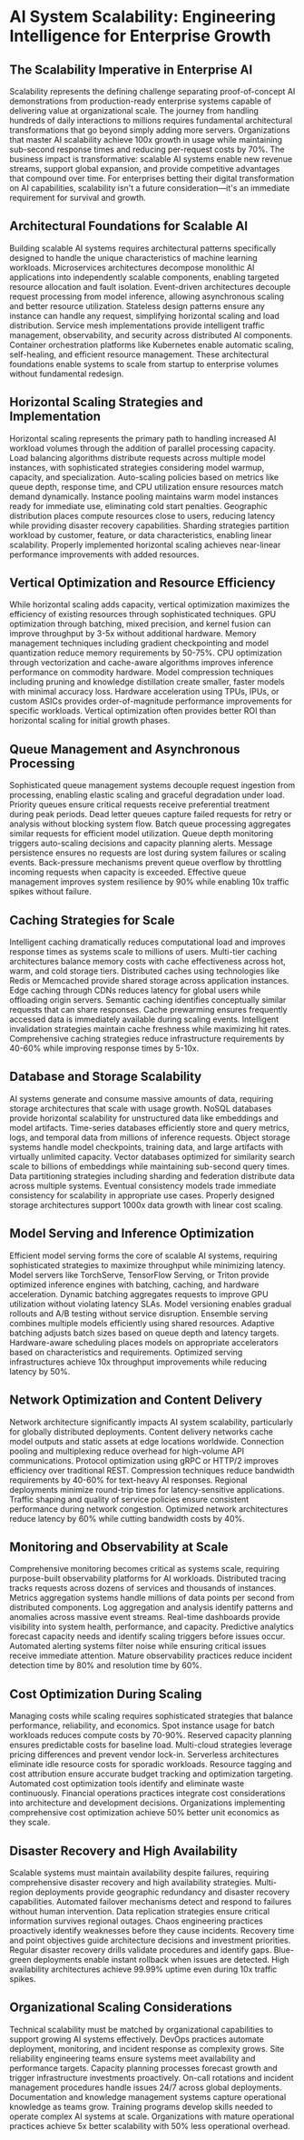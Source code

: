 # AI System Scalability: Engineering Intelligence for Enterprise Growth

## The Scalability Imperative in Enterprise AI

Scalability represents the defining challenge separating proof-of-concept AI demonstrations from production-ready enterprise systems capable of delivering value at organizational scale. The journey from handling hundreds of daily interactions to millions requires fundamental architectural transformations that go beyond simply adding more servers. Organizations that master AI scalability achieve 100x growth in usage while maintaining sub-second response times and reducing per-request costs by 70%. The business impact is transformative: scalable AI systems enable new revenue streams, support global expansion, and provide competitive advantages that compound over time. For enterprises betting their digital transformation on AI capabilities, scalability isn't a future consideration—it's an immediate requirement for survival and growth.

## Architectural Foundations for Scalable AI

Building scalable AI systems requires architectural patterns specifically designed to handle the unique characteristics of machine learning workloads. Microservices architectures decompose monolithic AI applications into independently scalable components, enabling targeted resource allocation and fault isolation. Event-driven architectures decouple request processing from model inference, allowing asynchronous scaling and better resource utilization. Stateless design patterns ensure any instance can handle any request, simplifying horizontal scaling and load distribution. Service mesh implementations provide intelligent traffic management, observability, and security across distributed AI components. Container orchestration platforms like Kubernetes enable automatic scaling, self-healing, and efficient resource management. These architectural foundations enable systems to scale from startup to enterprise volumes without fundamental redesign.

## Horizontal Scaling Strategies and Implementation

Horizontal scaling represents the primary path to handling increased AI workload volumes through the addition of parallel processing capacity. Load balancing algorithms distribute requests across multiple model instances, with sophisticated strategies considering model warmup, capacity, and specialization. Auto-scaling policies based on metrics like queue depth, response time, and CPU utilization ensure resources match demand dynamically. Instance pooling maintains warm model instances ready for immediate use, eliminating cold start penalties. Geographic distribution places compute resources close to users, reducing latency while providing disaster recovery capabilities. Sharding strategies partition workload by customer, feature, or data characteristics, enabling linear scalability. Properly implemented horizontal scaling achieves near-linear performance improvements with added resources.

## Vertical Optimization and Resource Efficiency

While horizontal scaling adds capacity, vertical optimization maximizes the efficiency of existing resources through sophisticated techniques. GPU optimization through batching, mixed precision, and kernel fusion can improve throughput by 3-5x without additional hardware. Memory management techniques including gradient checkpointing and model quantization reduce memory requirements by 50-75%. CPU optimization through vectorization and cache-aware algorithms improves inference performance on commodity hardware. Model compression techniques including pruning and knowledge distillation create smaller, faster models with minimal accuracy loss. Hardware acceleration using TPUs, IPUs, or custom ASICs provides order-of-magnitude performance improvements for specific workloads. Vertical optimization often provides better ROI than horizontal scaling for initial growth phases.

## Queue Management and Asynchronous Processing

Sophisticated queue management systems decouple request ingestion from processing, enabling elastic scaling and graceful degradation under load. Priority queues ensure critical requests receive preferential treatment during peak periods. Dead letter queues capture failed requests for retry or analysis without blocking system flow. Batch queue processing aggregates similar requests for efficient model utilization. Queue depth monitoring triggers auto-scaling decisions and capacity planning alerts. Message persistence ensures no requests are lost during system failures or scaling events. Back-pressure mechanisms prevent queue overflow by throttling incoming requests when capacity is exceeded. Effective queue management improves system resilience by 90% while enabling 10x traffic spikes without failure.

## Caching Strategies for Scale

Intelligent caching dramatically reduces computational load and improves response times as systems scale to millions of users. Multi-tier caching architectures balance memory costs with cache effectiveness across hot, warm, and cold storage tiers. Distributed caches using technologies like Redis or Memcached provide shared storage across application instances. Edge caching through CDNs reduces latency for global users while offloading origin servers. Semantic caching identifies conceptually similar requests that can share responses. Cache prewarming ensures frequently accessed data is immediately available during scaling events. Intelligent invalidation strategies maintain cache freshness while maximizing hit rates. Comprehensive caching strategies reduce infrastructure requirements by 40-60% while improving response times by 5-10x.

## Database and Storage Scalability

AI systems generate and consume massive amounts of data, requiring storage architectures that scale with usage growth. NoSQL databases provide horizontal scalability for unstructured data like embeddings and model artifacts. Time-series databases efficiently store and query metrics, logs, and temporal data from millions of inference requests. Object storage systems handle model checkpoints, training data, and large artifacts with virtually unlimited capacity. Vector databases optimized for similarity search scale to billions of embeddings while maintaining sub-second query times. Data partitioning strategies including sharding and federation distribute data across multiple systems. Eventual consistency models trade immediate consistency for scalability in appropriate use cases. Properly designed storage architectures support 1000x data growth with linear cost scaling.

## Model Serving and Inference Optimization

Efficient model serving forms the core of scalable AI systems, requiring sophisticated strategies to maximize throughput while minimizing latency. Model servers like TorchServe, TensorFlow Serving, or Triton provide optimized inference engines with batching, caching, and hardware acceleration. Dynamic batching aggregates requests to improve GPU utilization without violating latency SLAs. Model versioning enables gradual rollouts and A/B testing without service disruption. Ensemble serving combines multiple models efficiently using shared resources. Adaptive batching adjusts batch sizes based on queue depth and latency targets. Hardware-aware scheduling places models on appropriate accelerators based on characteristics and requirements. Optimized serving infrastructures achieve 10x throughput improvements while reducing latency by 50%.

## Network Optimization and Content Delivery

Network architecture significantly impacts AI system scalability, particularly for globally distributed deployments. Content delivery networks cache model outputs and static assets at edge locations worldwide. Connection pooling and multiplexing reduce overhead for high-volume API communications. Protocol optimization using gRPC or HTTP/2 improves efficiency over traditional REST. Compression techniques reduce bandwidth requirements by 40-60% for text-heavy AI responses. Regional deployments minimize round-trip times for latency-sensitive applications. Traffic shaping and quality of service policies ensure consistent performance during network congestion. Optimized network architectures reduce latency by 60% while cutting bandwidth costs by 40%.

## Monitoring and Observability at Scale

Comprehensive monitoring becomes critical as systems scale, requiring purpose-built observability platforms for AI workloads. Distributed tracing tracks requests across dozens of services and thousands of instances. Metrics aggregation systems handle millions of data points per second from distributed components. Log aggregation and analysis identify patterns and anomalies across massive event streams. Real-time dashboards provide visibility into system health, performance, and capacity. Predictive analytics forecast capacity needs and identify scaling triggers before issues occur. Automated alerting systems filter noise while ensuring critical issues receive immediate attention. Mature observability practices reduce incident detection time by 80% and resolution time by 60%.

## Cost Optimization During Scaling

Managing costs while scaling requires sophisticated strategies that balance performance, reliability, and economics. Spot instance usage for batch workloads reduces compute costs by 70-90%. Reserved capacity planning ensures predictable costs for baseline load. Multi-cloud strategies leverage pricing differences and prevent vendor lock-in. Serverless architectures eliminate idle resource costs for sporadic workloads. Resource tagging and cost attribution ensure accurate budget tracking and optimization targeting. Automated cost optimization tools identify and eliminate waste continuously. Financial operations practices integrate cost considerations into architecture and development decisions. Organizations implementing comprehensive cost optimization achieve 50% better unit economics as they scale.

## Disaster Recovery and High Availability

Scalable systems must maintain availability despite failures, requiring comprehensive disaster recovery and high availability strategies. Multi-region deployments provide geographic redundancy and disaster recovery capabilities. Automated failover mechanisms detect and respond to failures without human intervention. Data replication strategies ensure critical information survives regional outages. Chaos engineering practices proactively identify weaknesses before they cause incidents. Recovery time and point objectives guide architecture decisions and investment priorities. Regular disaster recovery drills validate procedures and identify gaps. Blue-green deployments enable instant rollback when issues are detected. High availability architectures achieve 99.99% uptime even during 10x traffic spikes.

## Organizational Scaling Considerations

Technical scalability must be matched by organizational capabilities to support growing AI systems effectively. DevOps practices automate deployment, monitoring, and incident response as complexity grows. Site reliability engineering teams ensure systems meet availability and performance targets. Capacity planning processes forecast growth and trigger infrastructure investments proactively. On-call rotations and incident management procedures handle issues 24/7 across global deployments. Documentation and knowledge management systems capture operational knowledge as teams grow. Training programs develop skills needed to operate complex AI systems at scale. Organizations with mature operational practices achieve 5x better scalability with 50% less operational overhead.